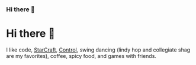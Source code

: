 ### Hi there 👋

<!--
**NullVoxPopuli/NullVoxPopuli** is a ✨ _special_ ✨ repository because its `README.md` (this file) appears on your GitHub profile.

Here are some ideas to get you started:

- 🔭 I’m currently working on ...
- 🌱 I’m currently learning ...
- 👯 I’m looking to collaborate on ...
- 🤔 I’m looking for help with ...
- 💬 Ask me about ...
- 📫 How to reach me: ...
- 😄 Pronouns: ...
- ⚡ Fun fact: ...
-->
# Hi there 👋

I like code, [StarCraft](https://starcraft2.com/en-us/profile/1/1/724361), [Control](https://www.remedygames.com/games/control/), swing dancing (lindy hop and collegiate shag are my favorites), coffee, spicy food, and games with friends.

<img src="https://github-readme-stats.vercel.app/api?username=NullVoxPopuli&&show_icons=true" alt="" role="presentation" />
